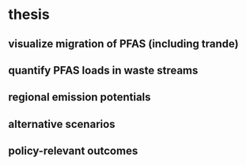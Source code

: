 # thesis
## visualize migration of PFAS (including trande)

## quantify PFAS loads in waste streams
## regional emission potentials
## alternative scenarios
## policy-relevant outcomes
